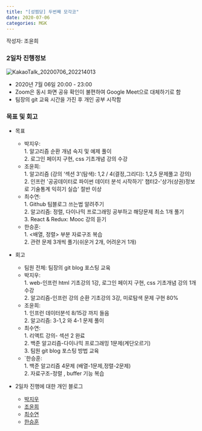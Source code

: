 ```yaml
---
title: "[성찜당] 두번째 모각코"
date: 2020-07-06
categories: MGK
--- 
```


작성자: 조윤희

### 2일차 진행정보  
![KakaoTalk_20200706_202214013](https://user-images.githubusercontent.com/26339800/86588609-fc90cf80-bfc6-11ea-839e-0d5aa4fb4c59.png)

+ 2020년 7월 06일 20:00 - 23:00  
+ Zoom은 동시 화면 공유 확인이 불편하여 Google Meet으로 대체하기로 함
+ 팀장의 git 교육 시간을 가진 후 개인 공부 시작함


### 목표 및 회고  
+ 목표  
  - 박지우:   
        1. 알고리즘 순환 개념 숙지 및 예제 풀이    
        2. 로그인 페이지 구현, css 기초개념 강의 수강  
  - 조윤희:   
        1. 알고리즘 (강의 ‘섹션 3'(탐색): 1,2 / 4(결정,그리디): 1,2,5 문제풀고 강의)      
        2. 인프런 '공공데이터로 파이썬 데이터 분석 시작하기' 챕터2-'상가(상권)정보로 기술통계 익히기 실습' 절반 이상    
  - 최수연:   
        1. Github 팀블로그 쓰는법 알려주기    
        2. 알고리즘: 정렬, 다이나믹 프로그래밍 공부하고 해당문제 최소 1개 풀기      
        3. React & Redux: Mooc 강의 듣기      
  - 한승훈:   
        1. <배열, 정렬> 부분 자료구조 복습     
        2. 관련 문제 3개씩 풀기(쉬운거 2개, 어려운거 1개)  
  
+ 회고  
  - 팀원 전체: 팀장의 git blog 포스팅 교육  
  - 박지우:   
        1. web-인프런 html 기초강의 1강, 로그인 페이지 구현, css 기초개념 강의 1개 수강  
         2. 알고리즘-인프런 강의 순환 기초강의 3강, 미로탐색 문제 구현 80%      
  - 조윤희:   
        1. 인프런 데이터분석 8/15강 까지 들음     
        2. 알고리즘: 3-1,2 와 4-1 문제 풀이     
  - 최수연:   
        1. 리액트 강의- 섹션 2 완료    
        2. 백준 알고리즘-다이나믹 프로그래밍 1문제(계단오르기)    
        3. 팀원 git blog 포스팅 방법 교육  
  - `한승훈:   
        1. 백준 알고리즘 4문제 (배열-1문제,정렬-2문제)      
        2. 자료구조-정렬 , buffer 기능 복습    
 
+ 2일차 진행에 대한 개인 블로그  
  - [박지우](https://jwpark6.github.io/day2/)  
  - [조윤희](https://uni2237.github.io/mgc/MGC02/)  
  - [최수연](https://suyeonchoi.github.io/mgk/third-mgk-post/)  
  - [한승훈](https://gooriiie.github.io/%EB%AA%A8%EA%B0%81%EC%BD%94-2%EC%A3%BC%EC%B0%A8-%EB%AA%A9%ED%91%9C%EC%99%80-%ED%9A%8C%EA%B3%A0/)  
  
